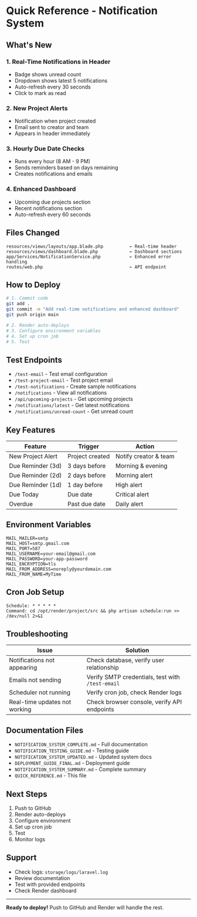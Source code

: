 # Quick Reference - Notification System

## What's New

### 1. Real-Time Notifications in Header
- Badge shows unread count
- Dropdown shows latest 5 notifications
- Auto-refresh every 30 seconds
- Click to mark as read

### 2. New Project Alerts
- Notification when project created
- Email sent to creator and team
- Appears in header immediately

### 3. Hourly Due Date Checks
- Runs every hour (8 AM - 9 PM)
- Sends reminders based on days remaining
- Creates notifications and emails

### 4. Enhanced Dashboard
- Upcoming due projects section
- Recent notifications section
- Auto-refresh every 60 seconds

## Files Changed

```
resources/views/layouts/app.blade.php          ← Real-time header
resources/views/dashboard.blade.php            ← Dashboard sections
app/Services/NotificationService.php           ← Enhanced error handling
routes/web.php                                 ← API endpoint
```

## How to Deploy

```bash
# 1. Commit code
git add .
git commit -m "Add real-time notifications and enhanced dashboard"
git push origin main

# 2. Render auto-deploys
# 3. Configure environment variables
# 4. Set up cron job
# 5. Test
```

## Test Endpoints

- `/test-email` - Test email configuration
- `/test-project-email` - Test project email
- `/test-notifications` - Create sample notifications
- `/notifications` - View all notifications
- `/api/upcoming-projects` - Get upcoming projects
- `/notifications/latest` - Get latest notifications
- `/notifications/unread-count` - Get unread count

## Key Features

| Feature | Trigger | Action |
|---------|---------|--------|
| New Project Alert | Project created | Notify creator & team |
| Due Reminder (3d) | 3 days before | Morning & evening |
| Due Reminder (2d) | 2 days before | Morning alert |
| Due Reminder (1d) | 1 day before | High alert |
| Due Today | Due date | Critical alert |
| Overdue | Past due date | Daily alert |

## Environment Variables

```
MAIL_MAILER=smtp
MAIL_HOST=smtp.gmail.com
MAIL_PORT=587
MAIL_USERNAME=your-email@gmail.com
MAIL_PASSWORD=your-app-password
MAIL_ENCRYPTION=tls
MAIL_FROM_ADDRESS=noreply@yourdomain.com
MAIL_FROM_NAME=MyTime
```

## Cron Job Setup

```
Schedule: * * * * *
Command: cd /opt/render/project/src && php artisan schedule:run >> /dev/null 2>&1
```

## Troubleshooting

| Issue | Solution |
|-------|----------|
| Notifications not appearing | Check database, verify user relationship |
| Emails not sending | Verify SMTP credentials, test with `/test-email` |
| Scheduler not running | Verify cron job, check Render logs |
| Real-time updates not working | Check browser console, verify API endpoints |

## Documentation Files

- `NOTIFICATION_SYSTEM_COMPLETE.md` - Full documentation
- `NOTIFICATION_TESTING_GUIDE.md` - Testing guide
- `NOTIFICATION_SYSTEM_UPDATED.md` - Updated system docs
- `DEPLOYMENT_GUIDE_FINAL.md` - Deployment guide
- `NOTIFICATION_SYSTEM_SUMMARY.md` - Complete summary
- `QUICK_REFERENCE.md` - This file

## Next Steps

1. Push to GitHub
2. Render auto-deploys
3. Configure environment
4. Set up cron job
5. Test
6. Monitor logs

## Support

- Check logs: `storage/logs/laravel.log`
- Review documentation
- Test with provided endpoints
- Check Render dashboard

---

**Ready to deploy!** Push to GitHub and Render will handle the rest.
